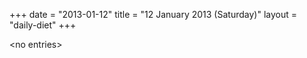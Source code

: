 +++
date = "2013-01-12"
title = "12 January 2013 (Saturday)"
layout = "daily-diet"
+++


\<no entries\>

